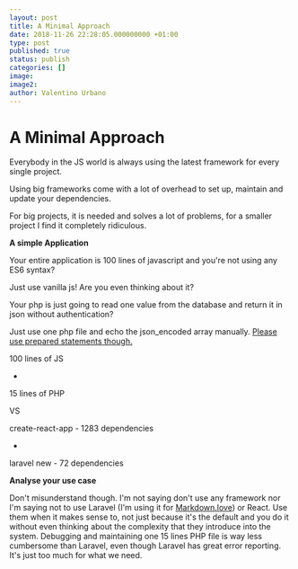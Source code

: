 ```yaml
---
layout: post
title: A Minimal Approach
date: 2018-11-26 22:28:05.000000000 +01:00
type: post
published: true
status: publish
categories: []
image:
image2:
author: Valentino Urbano
---
```


# A Minimal Approach

Everybody in the JS world is always using the latest framework for every single project.

Using big frameworks come with a lot of overhead to set up, maintain and update your dependencies.

For big projects, it is needed and solves a lot of problems, for a smaller project I find it completely ridiculous.

**A simple Application**

Your entire application is 100 lines of javascript and you're not using any ES6 syntax?

Just use vanilla js! Are you even thinking about it?

Your php is just going to read one value from the database and return it in json without authentication?

Just use one php file and echo the json_encoded array manually. [Please use prepared statements though.][1]

100 lines of JS

+

15 lines of PHP

VS

create-react-app - 1283 dependencies

+

laravel new - 72 dependencies

**Analyse your use case**

Don't misunderstand though. I'm not saying don't use any framework nor I'm saying not to use Laravel (I'm using it for [Markdown.love][2]) or React. Use them when it makes sense to, not just because it's the default and you do it without even thinking about the complexity that they introduce into the system. Debugging and maintaining one 15 lines PHP file is way less cumbersome than Laravel, even though Laravel has great error reporting. It's just too much for what we need.

[1]: http://php.net/manual/en/pdo.prepared-statements.php
[2]: https://markdown.love
